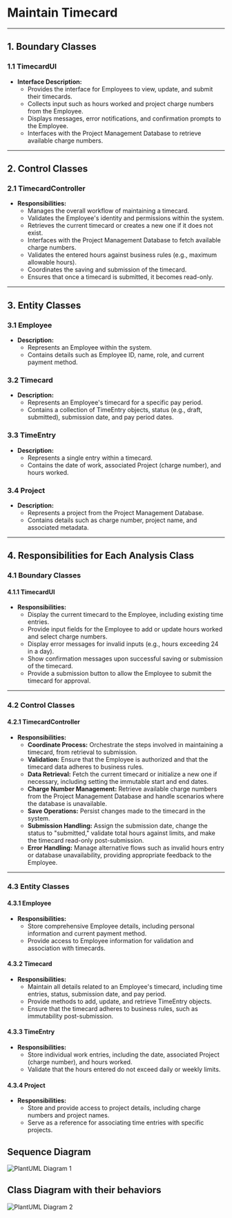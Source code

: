 # Maintain Timecard

---

## 1. Boundary Classes

### 1.1 TimecardUI

- **Interface Description:**
  - Provides the interface for Employees to view, update, and submit their timecards.
  - Collects input such as hours worked and project charge numbers from the Employee.
  - Displays messages, error notifications, and confirmation prompts to the Employee.
  - Interfaces with the Project Management Database to retrieve available charge numbers.

---

## 2. Control Classes

### 2.1 TimecardController

- **Responsibilities:**
  - Manages the overall workflow of maintaining a timecard.
  - Validates the Employee's identity and permissions within the system.
  - Retrieves the current timecard or creates a new one if it does not exist.
  - Interfaces with the Project Management Database to fetch available charge numbers.
  - Validates the entered hours against business rules (e.g., maximum allowable hours).
  - Coordinates the saving and submission of the timecard.
  - Ensures that once a timecard is submitted, it becomes read-only.

---

## 3. Entity Classes

### 3.1 Employee

- **Description:**
  - Represents an Employee within the system.
  - Contains details such as Employee ID, name, role, and current payment method.

### 3.2 Timecard

- **Description:**
  - Represents an Employee's timecard for a specific pay period.
  - Contains a collection of TimeEntry objects, status (e.g., draft, submitted), submission date, and pay period dates.

### 3.3 TimeEntry

- **Description:**
  - Represents a single entry within a timecard.
  - Contains the date of work, associated Project (charge number), and hours worked.

### 3.4 Project

- **Description:**
  - Represents a project from the Project Management Database.
  - Contains details such as charge number, project name, and associated metadata.

---

## 4. Responsibilities for Each Analysis Class

### 4.1 Boundary Classes

#### 4.1.1 TimecardUI

- **Responsibilities:**
  - Display the current timecard to the Employee, including existing time entries.
  - Provide input fields for the Employee to add or update hours worked and select charge numbers.
  - Display error messages for invalid inputs (e.g., hours exceeding 24 in a day).
  - Show confirmation messages upon successful saving or submission of the timecard.
  - Provide a submission button to allow the Employee to submit the timecard for approval.

---

### 4.2 Control Classes

#### 4.2.1 TimecardController

- **Responsibilities:**
  - **Coordinate Process:** Orchestrate the steps involved in maintaining a timecard, from retrieval to submission.
  - **Validation:** Ensure that the Employee is authorized and that the timecard data adheres to business rules.
  - **Data Retrieval:** Fetch the current timecard or initialize a new one if necessary, including setting the immutable start and end dates.
  - **Charge Number Management:** Retrieve available charge numbers from the Project Management Database and handle scenarios where the database is unavailable.
  - **Save Operations:** Persist changes made to the timecard in the system.
  - **Submission Handling:** Assign the submission date, change the status to "submitted," validate total hours against limits, and make the timecard read-only post-submission.
  - **Error Handling:** Manage alternative flows such as invalid hours entry or database unavailability, providing appropriate feedback to the Employee.

---

### 4.3 Entity Classes

#### 4.3.1 Employee

- **Responsibilities:**
  - Store comprehensive Employee details, including personal information and current payment method.
  - Provide access to Employee information for validation and association with timecards.

#### 4.3.2 Timecard

- **Responsibilities:**
  - Maintain all details related to an Employee's timecard, including time entries, status, submission date, and pay period.
  - Provide methods to add, update, and retrieve TimeEntry objects.
  - Ensure that the timecard adheres to business rules, such as immutability post-submission.

#### 4.3.3 TimeEntry

- **Responsibilities:**
  - Store individual work entries, including the date, associated Project (charge number), and hours worked.
  - Validate that the hours entered do not exceed daily or weekly limits.

#### 4.3.4 Project

- **Responsibilities:**
  - Store and provide access to project details, including charge numbers and project names.
  - Serve as a reference for associating time entries with specific projects.

## Sequence Diagram
![PlantUML Diagram 1](https://www.planttext.com/api/plantuml/png/fLRRRjf047tVhnZbeM_y019L29Ss3wHL7DBdmHvWs_KktGiHVzzP6ry8Sh0R992ztfavSyxnBFVEe_KXLy9BhmZkLYYrvo-yo9nIj1aaz3UGJWdc4dSMypiXCFN6mY8_A7CY4c9ZWixGdkgWzQD8ZVRMg7ffLjuhie8q5plLyOlYjbgjzb-k_hJcDwL-XHftbFFY73rkq77noGGUqCaKbigymMGYH9KOHbzRYCRmgAMNw0ckcXJDjdPGWtaCp-Ijf2F1B5ZB09fOSRqz9hbiRmpVoDTh36LhnEKE67LN3bOtiR7rhgANx9L5MQgPfTZtLRlzAj_gj5ESCIp9ftkOxT7k29v2lY7hHEV-Mq3UvRd1GPHyBjr1OUCgG9rTfUdo2xF36R-RO5qHbv1Ys5MxheTfah39PMELGTAzef9PLAqeZSVXyfqpIAEPG1UKvpTNUVRUCJue6nF0d_uyBgnbEwt8EPQkYEqYRsRuDM6sIlgY1v67Y1AaMEVNmG0A0lZnLjgyQ8adGzOjtJlY_qEgvpZsdE-hrjGvkTDb5hvaokTHko-mFXGY9XvzS4EbVp4UrPcdpudUMbwYL9GD5BuLNtZWazgNcPAGfcobRL0zq5JahF0FjMN2RFH3grDV7pK2NRk9ZvAfudTUynhRBHuehZXH8eDroQdYQPgTpexnWwci8JVsR2SeBLfHEowE2fj_LBx07Y6U9nCqanNc3x3MU6J9SQDe8DBBGTbBU1P91u9VqkzDyF14R_MyR1iX8hxdt_ZFuny0)

## Class Diagram with their behaviors
![PlantUML Diagram 2](https://www.planttext.com/api/plantuml/png/XLLDYzim4BtxLmovz0F2qci8PccRGg5TbjqjFK-isKIDB9cHd13A_lTAicGxphfxCioNtfkPDxwr3jcrjIhiGUe66Mjei3hWZXxTMH4mLGxrJb5H93iiFfjM2-Jp0jRhX-mlI_XR05GAhOKdMLE5B7vzZqRmWTkKL9RHS7C3Gjf6uHcgbfcq0vUItd_84PLHojU7lMdPmidmWGIW5j2m-HCSbe9V6cs79Bit9o1cmr2JjHwnZJcLqS-IQnp2NugN4QilHZiswcrIAL0Hz-IgpZHmgr67efbInFwip6c0UKGb1Je2gXjbpaGHP9_WNJW4I-s8qHC-IRU7-yJ-Ptoa3htxwiEtQ6dK1Zns9MsxhUMakvVCDzf9zvzfRZB2J9TYmi3MEiFTOrXLlkS39q4EfHfD9pLcPkPBa685ZuwbtYM3nfec9j_fgIdLooDQzSEAPAz6ECjaEhSh_7lFKdK1u9DPaksnDtY-9vP6F0PHhS9GQEhQQ77XyFfphPsmYIEprYzgYBo83mzlkdTNy4DQjtvAbdDvpJNQtnYRr48UfMXHnIszOYMc49BuLdaFapcAz7VKw0g-AOFk4a_UsZaqJ0sJ3KkHrNtPV3_aFVAExjfwIppfM4gvkrwMsXS9OXgPhq4DIif2ceNfN_BTehpfplHmEtYW8xxHoZ25Xderva2fdqqwHCFkTBuyr8Ihp5fz1m-akjErbuqjHWTskInVEKt5AzSgH6Ojp_bd6r8K_HbOV5g0MIxZjzTPNt1mVrmCIrWCwpXwfYZc1p0kquVVaXRXR_KF)

